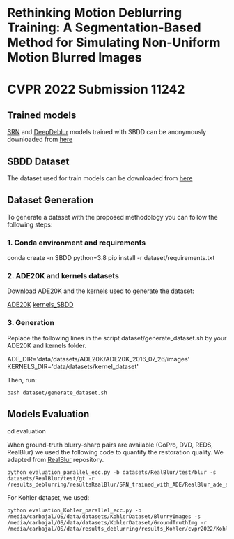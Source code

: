 # Rethinking Motion Deblurring Training: A Segmentation-Based Method for Simulating Non-Uniform Motion Blurred Images
# CVPR 2022 Submission 11242

## Trained models

[SRN](https://github.com/jiangsutx/SRN-Deblur) and [DeepDeblur](https://github.com/SeungjunNah/DeepDeblur-PyTorch) models trained with SBDD can be anonymously downloaded from [here](https://drive.google.com/file/d/1Dg7UnSz2ZQmJ4jy0hucQ9od7ldsibwDN/view?usp=sharing)

## SBDD Dataset 

The dataset used for train models can be downloaded from [here](https://www.dropbox.com/sh/8befj2azfz9w5rs/AAC_R9IB4Z3MCeFFg2OaPIAfa?dl=0)

## Dataset Generation

To generate a dataset with the proposed methodology you can follow the following steps:

### 1. Conda environment and requirements

conda create -n SBDD python=3.8
pip install -r dataset/requirements.txt

### 2. ADE20K and kernels datasets

Download ADE20K and the kernels used to generate the dataset:

[ADE20K](https://groups.csail.mit.edu/vision/datasets/ADE20K/)
[kernels_SBDD]()

### 3. Generation

Replace the following lines in the script dataset/generate_dataset.sh by your ADE20K and kernels folder.

ADE_DIR='data/datasets/ADE20K/ADE20K_2016_07_26/images'      
KERNELS_DIR='data/datasets/kernel_dataset'

Then, run:

```
bash dataset/generate_dataset.sh
```

## Models Evaluation

cd evaluation

When ground-truth blurry-sharp pairs are available (GoPro, DVD, REDS, RealBlur) we used the following code to quantify the restoration quality. We adapted from [RealBlur](https://github.com/rimchang/RealBlur)  repository.

```
python evaluation_parallel_ecc.py -b datasets/RealBlur/test/blur -s datasets/RealBlur/test/gt -r /results_deblurring/resultsRealBlur/SRN_trained_with_ADE/RealBlur_ade_ade_sat_483900
```

For Kohler dataset, we used:
```
python evaluation_Kohler_parallel_ecc.py -b /media/carbajal/OS/data/datasets/KohlerDataset/BlurryImages -s /media/carbajal/OS/data/datasets/KohlerDataset/GroundTruthImg -r /media/carbajal/OS/data/results_deblurring/results_Kohler/cvpr2022/Kohler_ade_ade_sat_min_400_gf1_483900
```

